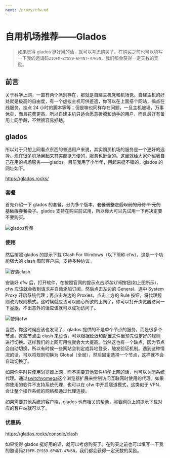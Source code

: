```yaml
---
next: /proxy/cfw.md
---
```


# 自用机场推荐——Glados

> 如果觉得 glados 挺好用的话，就可以考虑购买了。在购买之前也可以填写一下我的邀请码`ZI0FM-ZYSS9-6P4NT-47NSN`，我们都会获得一定天数的奖励。

## 前言

关于科学上网，一直有两个派别存在，那就是自建主机党和机场党。自建主机的好处就是极高的自由度，有一个虚拟主机可供差遣，你可以在上面搭个网站，搞点在线服务，挂点 24 小时的脚本等等；但是嘛也同样存在问题，一旦主机被墙，万事休矣，而且花费更高。所以自建主机只适合愿意折腾和动手的用户，而且最好有备用上网手段，不然很容易抓瞎。

## glados

所以对于只想上网看点东西的普通用户来说，其实购买机场的服务是一个更好的选择。现在很多机场用起来其实都挺方便的，服务也挺全的。这里就给大家介绍我自己在用的机场服务——glados。目前我用了小半年，用起来挺不错的，glados 的网址如下。

<https://glados.rocks/>

### 套餐

首先介绍一下 glados 的套餐，分为多个版本，~~套餐调整之后以前的月付 11 元的基础版套餐没了~~。glados 支持在购买前试用，所以你大可以先试用一下再决定要不要购买。

![glados套餐](/img/glados套餐.png)

### 使用

然后按照 glados 的提示下载 Clash For Windows（以下简称 cfw），这是一个功能强大的 clash 图形客户端，支持多种协议。

![安装clash](/img/glados使用.png)

安装好 cfw 后，打开软件，在按照官网的提示点击*添加订阅*按钮(如上图所示)，cfw 应该就会收到请求并自动添加订阅。然后点击左边的 General，选中 System Proxy 开启系统代理；再点击左边的 Proxies，点击上方的 Rule 按钮，将代理规则改为规则模式。这时候就应该可以随心所欲的上网了，你可以打开浏览器访问一下[谷歌](https://www.google.com)，不出意外的话应该就可以成功访问了。

![使用cfw](/img/glados界面.png)

当然，你这时候应该也发现了，glados 提供的不是单个节点的服务，而是很多个节点，这些节点由 clash 来负责，可以根据延迟和配置文件里预先设定好的规则进行切换。这样我们的上网可用性就会大大提高。当然这也有一个缺点，因为节点会自动切换，所以有时候一些网站会判定成异地登录，触发验证机制。遇到这种情况的话，可以将规则切换为 Global（全局），然后固定选择一个节点，这样就不会自动切换了。

如果你平时只使用浏览器上网，而不需要其他软件科学上网的话，也可以关闭系统代理。通过[switchyomega](https://chrome.google.com/webstore/detail/proxy-switchyomega/padekgcemlokbadohgkifijomclgjgif)这个浏览器扩展来控制访问互联网时使用的代理。如果你使用的软件不支持系统代理，也可以在 cfw 中开启隧道模式，这类似于 VPN，会让整个操作系统的网络都通过代理连接。

如果需要其他系统的客户端，glados 也有相关的帮助，照着网页上的提示下载对应的客户端就可以了。

### 优惠码

<https://glados.rocks/console/clash>

如果觉得 glados 挺好用的话，就可以考虑购买了。在购买之前也可以填写一下我的邀请码`ZI0FM-ZYSS9-6P4NT-47NSN`，我们都会获得一定天数的奖励。

